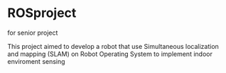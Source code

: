 # ROSproject
for senior project

This project aimed to develop a robot that use Simultaneous localization and mapping (SLAM) on Robot Operating System to implement indoor enviroment sensing
